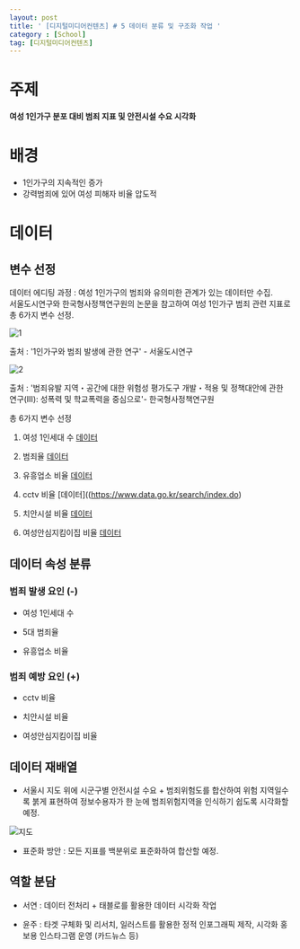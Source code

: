 ```yaml
---
layout: post
title: ' [디지털미디어컨텐츠] # 5 데이터 분류 및 구조화 작업 '
category : [School]
tag: [디지털미디어컨텐츠]
---
```



# 주제 

**여성 1인가구 분포 대비 범죄 지표 및 안전시설 수요 시각화** 


# 배경 

* 1인가구의 지속적인 증가
* 강력범죄에 있어 여성 피해자 비율 압도적 


# 데이터


## 변수 선정 

데이터 에디팅 과정 : 여성 1인가구의 범죄와 유의미한 관계가 있는 데이터만 수집.   
서울도시연구와 한국형사정책연구원의 논문을 참고하여 여성 1인가구 범죄 관련 지표로 총 6가지 변수 선정.      

![1](https://drive.google.com/open?id=1NsALXfoLzB6KfQQthMSRAQtgZHwBTESp)

출처 : '1인가구와 범죄 발생에 관한 연구' - 서울도시연구

![2](https://drive.google.com/open?id=1LlzDrGbcZiiByGs0PYZR37r2XXwANxEE)

출처 : '범죄유발 지역・공간에 대한 위험성 평가도구 개발・적용 및 정책대안에 관한 연구(Ⅲ): 성폭력 및 학교폭력을 중심으로'- 한국형사정책연구원

총 6가지 변수 선정 

1. 여성 1인세대 수 [데이터](https://drive.google.com/open?id=1jIeFzT39RXxS0C5VkgYC1P9KJpQXhvp6)

2. 범죄율 [데이터](https://www.data.go.kr/search/index.do)

3. 유흥업소 비율 [데이터](https://www.data.go.kr/search/index.do)

4. cctv 비율 [데이터]((https://www.data.go.kr/search/index.do)

5. 치안시설 비율 [데이터](https://www.data.go.kr/dataset/3075835/fileData.do)

6. 여성안심지킴이집 비율 [데이터](https://www.data.go.kr/search/index.do)


## 데이터 속성 분류

### 범죄 발생 요인 (-)

* 여성 1인세대 수 

* 5대 범죄율 

* 유흥업소 비율 


### 범죄 예방 요인 (+)

* cctv 비율

* 치안시설 비율 

* 여성안심지킴이집 비율 


## 데이터 재배열 

* 서울시 지도 위에 시군구별 안전시설 수요 + 범죄위험도를 합산하여 위험 지역일수록 붉게 표현하여 정보수용자가 한 눈에 범죄위험지역을 인식하기 쉽도록 시각화할 예정. 

![지도](https://img.sbs.co.kr/newimg/news/20170308/201029043_1280.jpg)

* 표준화 방안 : 모든 지표를 백분위로 표준화하여 합산할 예정.    


## 역할 분담 

* 서연 : 데이터 전처리 + 태블로를 활용한 데이터 시각화 작업 

* 윤주 : 타겟 구체화 및 리서치, 일러스트를 활용한 정적 인포그래픽 제작, 시각화 홍보용 인스타그램 운영 (카드뉴스 등)









